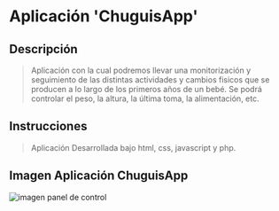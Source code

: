 # Aplicación 'ChuguisApp'

## Descripción
> Aplicación con la cual podremos llevar una monitorización y seguimiento de las distintas actividades y cambios fisicos que se producen a lo largo de los primeros años de un bebé. Se podrá controlar el peso, la altura, la última toma, la alimentación, etc.

## Instrucciones

> Aplicación Desarrollada bajo html, css, javascript y php. 

## Imagen Aplicación ChuguisApp
<img src="../img/module_table_top.png" alt="imagen panel de control"/>